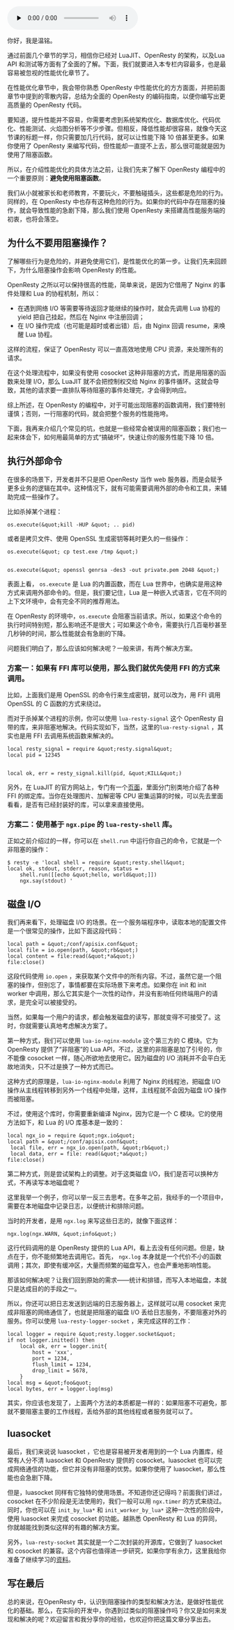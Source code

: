 <audio id="audio" title="31 | 性能下降10倍的真凶：阻塞函数" controls="" preload="none"><source id="mp3" src="https://static001.geekbang.org/resource/audio/1b/21/1bb3e044955c5966a18c03d422c77f21.mp3"></audio>

你好，我是温铭。

通过前面几个章节的学习，相信你已经对 LuaJIT、OpenResty 的架构，以及Lua API 和测试等方面有了全面的了解。下面，我们就要进入本专栏内容最多，也是最容易被忽视的性能优化章节了。

在性能优化章节中，我会带你熟悉 OpenResty 中性能优化的方方面面，并把前面章节中提到的零散内容，总结为全面的 OpenResty 的编码指南，以便你编写出更高质量的 OpenResty 代码。

要知道，提升性能并不容易，你需要考虑到系统架构优化、数据库优化、代码优化、性能测试、火焰图分析等不少步骤。但相反，降低性能却很容易，就像今天这节课的标题一样，你只需要加几行代码，就可以让性能下降 10 倍甚至更多。如果你使用了 OpenResty 来编写代码，但性能却一直提不上去，那么很可能就是因为使用了阻塞函数。

所以，在介绍性能优化的具体方法之前，让我们先来了解下 OpenResty 编程中的一个重要原则：**避免使用阻塞函数**。

我们从小就被家长和老师教育，不要玩火，不要触碰插头，这些都是危险的行为。同样的，在 OpenResty 中也存有这种危险的行为。如果你的代码中存在阻塞的操作，就会导致性能的急剧下降，那么我们使用 OpenResty 来搭建高性能服务端的初衷，也将会落空。

## 为什么不要用阻塞操作？

了解哪些行为是危险的，并避免使用它们，是性能优化的第一步。让我们先来回顾下，为什么阻塞操作会影响 OpenResty 的性能。

OpenResty 之所以可以保持很高的性能，简单来说，是因为它借用了 Nginx 的事件处理和 Lua 的协程机制，所以：

- 在遇到网络 I/O 等需要等待返回才能继续的操作时，就会先调用 Lua 协程的 yield 把自己挂起，然后在 Nginx 中注册回调；
- 在 I/O 操作完成（也可能是超时或者出错）后，由 Nginx 回调 resume，来唤醒 Lua 协程。

这样的流程，保证了 OpenResty 可以一直高效地使用 CPU 资源，来处理所有的请求。

在这个处理流程中，如果没有使用 cosocket 这种非阻塞的方式，而是用阻塞的函数来处理 I/O，那么 LuaJIT 就不会把控制权交给 Nginx 的事件循环。这就会导致，其他的请求要一直排队等待阻塞的事件处理完，才会得到响应。

综上所述，在 OpenResty 的编程中，对于可能出现阻塞的函数调用，我们要特别谨慎；否则，一行阻塞的代码，就会把整个服务的性能拖垮。

下面，我再来介绍几个常见的坑，也就是一些经常会被误用的阻塞函数；我们也一起来体会下，如何用最简单的方式“搞破坏“，快速让你的服务性能下降 10 倍。

## 执行外部命令

在很多的场景下，开发者并不只是把 OpenResty 当作 web 服务器，而是会赋予更多业务的逻辑在其中。这种情况下，就有可能需要调用外部的命令和工具，来辅助完成一些操作了。

比如杀掉某个进程：

```
os.execute(&quot;kill -HUP &quot; .. pid) 

```

或者是拷贝文件、使用 OpenSSL 生成密钥等耗时更久的一些操作：

```
os.execute(&quot; cp test.exe /tmp &quot;)


os.execute(&quot; openssl genrsa -des3 -out private.pem 2048 &quot;)

```

表面上看， `os.execute` 是 Lua 的内置函数，而在 Lua 世界中，也确实是用这种方式来调用外部命令的。但是，我们要记住，Lua 是一种嵌入式语言，它在不同的上下文环境中，会有完全不同的推荐用法。

在 OpenResty 的环境中，`os.execute` 会阻塞当前请求。所以，如果这个命令的执行时间特别短，那么影响还不是很大；可如果这个命令，需要执行几百毫秒甚至几秒钟的时间，那么性能就会有急剧的下降。

问题我们明白了，那么应该如何解决呢？一般来讲，有两个解决方案。

### 方案一：如果有 FFI 库可以使用，那么我们就优先使用 FFI 的方式来调用。

比如，上面我们是用 OpenSSL 的命令行来生成密钥，就可以改为，用 FFI 调用 OpenSSL 的 C 函数的方式来绕过。

而对于杀掉某个进程的示例，你可以使用 `lua-resty-signal` 这个 OpenResty 自带的库，来非阻塞地解决。代码实现如下，当然，这里的`lua-resty-signal` ，其实也是用 FFI 去调用系统函数来解决的。

```
local resty_signal = require &quot;resty.signal&quot;
local pid = 12345


local ok, err = resty_signal.kill(pid, &quot;KILL&quot;)

```

另外，在 LuaJIT 的官方网站上，专门有一个[页面](http://wiki.luajit.org/FFI-Bindings)，里面分门别类地介绍了各种 FFI 的绑定库。当你在处理图片、加解密等 CPU 密集运算的时候，可以先去里面看看，是否有已经封装好的库，可以拿来直接使用。

### 方案二：使用基于 `ngx.pipe` 的 `lua-resty-shell` 库。

正如之前介绍过的一样，你可以在 `shell.run` 中运行你自己的命令，它就是一个非阻塞的操作：

```
$ resty -e 'local shell = require &quot;resty.shell&quot;
local ok, stdout, stderr, reason, status =
    shell.run([[echo &quot;hello, world&quot;]])
    ngx.say(stdout) '

```

## 磁盘 I/O

我们再来看下，处理磁盘 I/O 的场景。在一个服务端程序中，读取本地的配置文件是一个很常见的操作，比如下面这段代码：

```
local path = &quot;/conf/apisix.conf&quot;
local file = io.open(path, &quot;rb&quot;)
local content = file:read(&quot;*a&quot;) 
file:close()

```

这段代码使用 `io.open` ，来获取某个文件中的所有内容。不过，虽然它是一个阻塞的操作，但别忘了，事情都要在实际场景下来考虑。如果你在 init 和 init worker 中调用，那么它其实是个一次性的动作，并没有影响任何终端用户的请求，是完全可以被接受的。

当然，如果每一个用户的请求，都会触发磁盘的读写，那就变得不可接受了。这时，你就需要认真地考虑解决方案了。

第一种方式，我们可以使用 `lua-io-nginx-module` 这个第三方的 C 模块。它为 OpenResty 提供了“非阻塞”的 Lua API，不过，这里的非阻塞是加了引号的，你不能像 cosocket 一样，随心所欲地去使用它。因为磁盘的 I/O 消耗并不会平白无故地消失，只不过是换了一种方式而已。

这种方式的原理是，`lua-io-nginx-module` 利用了 Nginx 的线程池，把磁盘 I/O 操作从主线程转移到另外一个线程中处理，这样，主线程就不会因为磁盘 I/O 操作而被阻塞。

不过，使用这个库时，你需要重新编译 Nginx，因为它是一个 C 模块。它的使用方法如下，和 Lua 的 I/O 库基本是一致的：

```
local ngx_io = require &quot;ngx.io&quot;
local path = &quot;/conf/apisix.conf&quot;
 local file, err = ngx_io.open(path, &quot;rb&quot;)
 local data, err = file: read(&quot;*a&quot;) 
file:close()

```

第二种方式，则是尝试架构上的调整。对于这类磁盘 I/O，我们是否可以换种方式，不再读写本地磁盘呢？

这里我举一个例子，你可以举一反三去思考。在多年之前，我经手的一个项目中，需要在本地磁盘中记录日志，以便统计和排除问题。

当时的开发者，是用 `ngx.log` 来写这些日志的，就像下面这样：

```
ngx.log(ngx.WARN, &quot;info&quot;)

```

这行代码调用的是 OpenResty 提供的 Lua API，看上去没有任何问题。但是，缺点在于，你不能频繁地去调用它。首先， `ngx.log` 本身就是一个代价不小的函数调用；其次，即使有缓冲区，大量而频繁的磁盘写入，也会严重地影响性能。

那该如何解决呢？让我们回到原始的需求——统计和排错，而写入本地磁盘，本就只是达成目的的手段之一。

所以，你还可以把日志发送到远端的日志服务器上，这样就可以用 cosocket 来完成非阻塞的网络通信了，也就是把阻塞的磁盘 I/O 丢给日志服务，不要阻塞对外的服务。你可以使用 `lua-resty-logger-socket` ，来完成这样的工作：

```
local logger = require &quot;resty.logger.socket&quot;
if not logger.initted() then
    local ok, err = logger.init{
        host = 'xxx',
        port = 1234,
        flush_limit = 1234,
        drop_limit = 5678,
    }
local msg = &quot;foo&quot;
local bytes, err = logger.log(msg)

```

其实，你应该也发现了，上面两个方法的本质都是一样的：如果阻塞不可避免，那就不要阻塞主要的工作线程，丢给外部的其他线程或者服务就可以了。

## luasocket

最后，我们来说说 luasocket ，它也是容易被开发者用到的一个 Lua 内置库，经常有人分不清 luasocket 和 OpenResty 提供的 cosocket。luasocket 也可以完成网络通信的功能，但它并没有非阻塞的优势。如果你使用了 luasocket，那么性能也会急剧下降。

但是，luasocket 同样有它独特的使用场景。不知道你还记得吗？前面我们讲过，cosocket 在不少阶段是无法使用的，我们一般可以用 `ngx.timer` 的方式来绕过。同时，你也可以在 `init_by_lua*` 和 `init_worker_by_lua*` 这种一次性的阶段中，使用 luasocket 来完成 cosocket 的功能。越熟悉 OpenResty 和 Lua 的异同，你就越能找到类似这样的有趣的解决方案。

另外，`lua-resty-socket` 其实就是一个二次封装的开源库，它做到了 luasocket 和 cosocket 的兼容。这个内容也值得进一步研究，如果你学有余力，这里我给你准备了继续学习的[资料](https://github.com/thibaultcha/lua-resty-socket/)。

## 写在最后

总的来说，在OpenResty 中，认识到阻塞操作的类型和解决方法，是做好性能优化的基础。那么，在实际的开发中，你遇到过类似的阻塞操作吗？你又是如何来发现和解决的呢？欢迎留言和我分享你的经验，也欢迎你把这篇文章分享出去。


